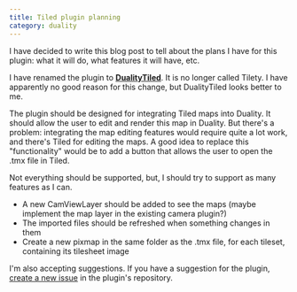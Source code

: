 ```yaml
---
title: Tiled plugin planning
category: duality
---
```

I have decided to write this blog post to tell about the plans I have for this plugin: what it will do, what features it will have, etc.

I have renamed the plugin to **[DualityTiled](https://github.com/RockyTV/duality-tiled/commit/433ae3815895af868b0e58b505e2c6c6c7df7297)**. It is no longer called Tilety. I have apparently no good reason for this change, but DualityTiled looks better to me.

The plugin should be designed for integrating Tiled maps into Duality. It should allow the user to edit and render this map in Duality. But there's a problem: integrating the map editing features would require quite a lot work, and there's Tiled for editing the maps. A good idea to replace this "functionality" would be to add a button that allows the user to open the .tmx file in Tiled.

Not everything should be supported, but, I should try to support as many features as I can.

- A new CamViewLayer should be added to see the maps (maybe implement the map layer in the existing camera plugin?)
- The imported files should be refreshed when something changes in them
- Create a new pixmap in the same folder as the .tmx file, for each tileset, containing its tilesheet image

I'm also accepting suggestions. If you have a suggestion for the plugin, [create a new issue](https://github.com/RockyTV/duality-tiled/issues/new) in the plugin's repository.